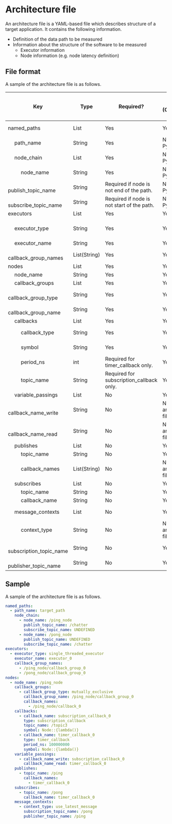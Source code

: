 # Architecture file

An architecture file is a YAML-based file which describes structure of a target application.
It contains the following information.

- Definition of the data path to be measured
- Information about the structure of the software to be measured
  - Executor information
  - Node information (e.g. node latency definition)

## File format

A sample of the architecture file is as follows.

| Key                                   | Type         | Required?                                  | Auto generate? <br> (Configuration method) | Note / Description                                 |
| ------------------------------------- | ------------ | ------------------------------------------ | ------------------------------------------ | -------------------------------------------------- |
| named_paths                           | List         | Yes                                        | Yes                                        | Path definitions to evaluate.                      |
| &emsp; path_name                      | String       | Yes                                        | No (Edit via Python-API)                   |                                                    |
| &emsp; node_chain                     | List         | Yes                                        | No (Edit via Python-API)                   |                                                    |
| &emsp; &emsp; node_name               | String       | Yes                                        | No (Edit via Python-API)                   |                                                    |
| &emsp; &emsp; publish_topic_name      | String       | Required if node is not end of the path.   | No (Edit via Python-API)                   |                                                    |
| &emsp; &emsp; subscribe_topic_name    | String       | Required if node is not start of the path. | No (Edit via Python-API)                   |                                                    |
| executors                             | List         | Yes                                        | Yes                                        |                                                    |
| &emsp; executor_type                  | String       | Yes                                        | Yes                                        | single_threaded_executor / multi_threaded_executor |
| &emsp; executor_name                  | String       | Yes                                        | Yes                                        |                                                    |
| &emsp; callback_group_names           | List(String) | Yes                                        | Yes                                        |                                                    |
| nodes                                 | List         | Yes                                        | Yes                                        |                                                    |
| &emsp; node_name                      | String       | Yes                                        | Yes                                        |                                                    |
| &emsp; callback_groups                | List         | Yes                                        | Yes                                        |                                                    |
| &emsp; &emsp; callback_group_type     | String       | Yes                                        | Yes                                        | mutually_exclusive / reentrant                     |
| &emsp; &emsp; callback_group_name     | String       | Yes                                        | Yes                                        |                                                    |
| &emsp; callbacks                      | List         | Yes                                        | Yes                                        |                                                    |
| &emsp; &emsp; callback_type           | String       | Yes                                        | Yes                                        | timer_callback / subscription_callback             |
| &emsp; &emsp; symbol                  | String       | Yes                                        | Yes                                        | symbol for callback function.                      |
| &emsp; &emsp; period_ns               | int          | Required for timer_callback only.          | Yes                                        |                                                    |
| &emsp; &emsp; topic_name              | String       | Required for subscription_callback only.   | Yes                                        |                                                    |
| &emsp; variable_passings              | List         | No                                         | Yes                                        |                                                    |
| &emsp; &emsp; callback_name_write     | String       | No                                         | No (Edit architecture file)                | default value = UNDEFINED                          |
| &emsp; &emsp; callback_name_read      | String       | No                                         | No (Edit architecture file)                | default value = UNDEFINED                          |
| &emsp; publishes                      | List         | No                                         | Yes                                        |                                                    |
| &emsp; &emsp; topic_name              | String       | No                                         | Yes                                        |                                                    |
| &emsp; &emsp; callback_names          | List(String) | No                                         | No (Edit architecture file)                | callbacks which publish the topic.                 |
| &emsp; subscribes                     | List         | No                                         | Yes                                        |                                                    |
| &emsp; &emsp; topic_name              | String       | No                                         | Yes                                        |                                                    |
| &emsp; &emsp; callback_name           | String       | No                                         | Yes                                        |                                                    |
| &emsp; message_contexts               | List         | No                                         | Yes                                        | Field to define node latency                       |
| &emsp; &emsp; context_type            | String       | No                                         | No (Edit architecture file)                | default value = UNDEFINED                          |
| &emsp; &emsp; subscription_topic_name | String       | No                                         | Yes                                        |                                                    |
| &emsp; &emsp; publisher_topic_name    | String       | No                                         | Yes                                        |                                                    |

## Sample

A sample of the architecture file is as follows.

```yaml
named_paths:
  - path_name: target_path
    node_chain:
      - node_name: /ping_node
        publish_topic_name: /chatter
        subscribe_topic_name: UNDEFINED
      - node_name: /pong_node
        publish_topic_name: UNDEFINED
        subscribe_topic_name: /chatter
executors:
  - executor_type: single_threaded_executor
    executor_name: executor_0
    callback_group_names:
      - /ping_node/callback_group_0
      - /pong_node/callback_group_0
nodes:
  - node_name: /ping_node
    callback_groups:
      - callback_group_type: mutually_exclusive
        callback_group_name: /ping_node/callback_group_0
        callback_names:
          - /ping_node/callback_0
    callbacks:
      - callback_name: subscription_callback_0
        type: subscription_callback
        topic_name: /topic3
        symbol: Node::{lambda()}
      - callback_name: timer_callback_0
        type: timer_callback
        period_ns: 100000000
        symbol: Node::{lambda()}
    variable_passings:
      - callback_name_write: subscription_callback_0
        callback_name_read: timer_callback_0
    publishes:
      - topic_name: /ping
        callback_names:
          - timer_callback_0
    subscribes:
      - topic_name: /pong
        callback_name: timer_callback_0
    message_contexts:
      - context_type: use_latest_message
        subscription_topic_name: /pong
        publisher_topic_name: /ping
```
